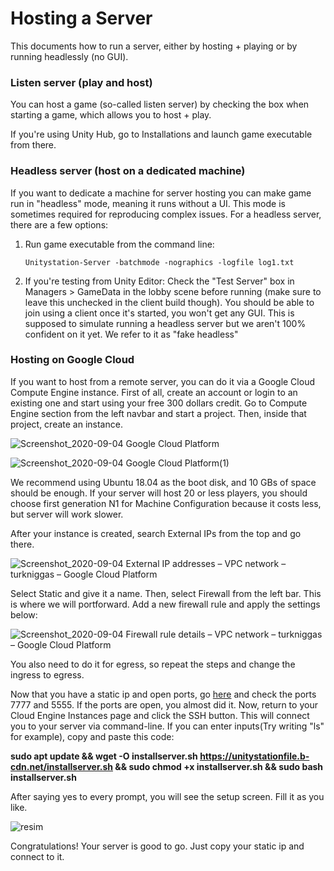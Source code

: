 # Hosting a Server

This documents how to run a server, either by hosting + playing or by running headlessly (no GUI).

### Listen server (play and host)
You can host a game (so-called listen server) by checking the box when starting a game, which allows you to host + play. 

If you're using Unity Hub, go to Installations and launch game executable from there. 

### Headless server (host on a dedicated machine)
If you want to dedicate a machine for server hosting you can make game run in "headless" mode, meaning it runs without a UI. 
This mode is sometimes required for reproducing complex issues.
For a headless server, there are a few options:
1. Run game executable from the command line:
   ```
   Unitystation-Server -batchmode -nographics -logfile log1.txt
   ```
2. If you're testing from Unity Editor: Check the "Test Server" box in Managers > GameData in the lobby scene before running (make sure to leave this unchecked in the client build though). You should be able to join using a client once it's started, you won't get any GUI. This is supposed to simulate running a headless server but we aren't 100% confident on it yet. We refer to it as "fake headless"

### Hosting on Google Cloud
If you want to host from a remote server, you can do it via a Google Cloud Compute Engine instance. First of all, create an account or login to an existing one and start using your free 300 dollars credit. Go to Compute Engine section from the left navbar and start a project. Then, inside that project, create an instance. 

![Screenshot_2020-09-04 Google Cloud Platform](https://user-images.githubusercontent.com/64000371/92240826-e4a1d300-eec5-11ea-957a-27d3aafeaa96.png)

![Screenshot_2020-09-04 Google Cloud Platform(1)](https://user-images.githubusercontent.com/64000371/92240837-e8cdf080-eec5-11ea-9fec-8dcedfdfb390.png)

We recommend using Ubuntu 18.04 as the boot disk, and 10 GBs of space should be enough. If your server will host 20 or less players, you should choose first generation N1 for Machine Configuration because it costs less, but server will work slower. 

After your instance is created, search External IPs from the top and go there. 

![Screenshot_2020-09-04 External IP addresses – VPC network – turkniggas – Google Cloud Platform](https://user-images.githubusercontent.com/64000371/92240818-e10e4c00-eec5-11ea-823e-8547e2e898b8.png)

Select Static and give it a name. Then, select Firewall from the left bar. This is where we will portforward. Add a new firewall rule and apply the settings below:

![Screenshot_2020-09-04 Firewall rule details – VPC network – turkniggas – Google Cloud Platform](https://user-images.githubusercontent.com/64000371/92240791-d94ea780-eec5-11ea-8355-32ac99fc1ee2.png)

You also need to do it for egress, so repeat the steps and change the ingress to egress. 

Now that you have a static ip and open ports, go [here](https://www.yougetsignal.com/tools/open-ports/) and check the ports 7777 and 5555. If the ports are open, you almost did it. Now, return to your Cloud Engine Instances page and click the SSH button. This will connect you to your server via command-line. If you can enter inputs(Try writing "ls" for example), copy and paste this code:

**sudo apt update && wget -O installserver.sh https://unitystationfile.b-cdn.net/installserver.sh && sudo chmod +x installserver.sh && sudo bash installserver.sh**

After saying yes to every prompt, you will see the setup screen. Fill it as you like.

![resim](https://user-images.githubusercontent.com/64000371/92241244-96d99a80-eec6-11ea-8180-073de6a7b4bd.png)

Congratulations! Your server is good to go. Just copy your static ip and connect to it. 



